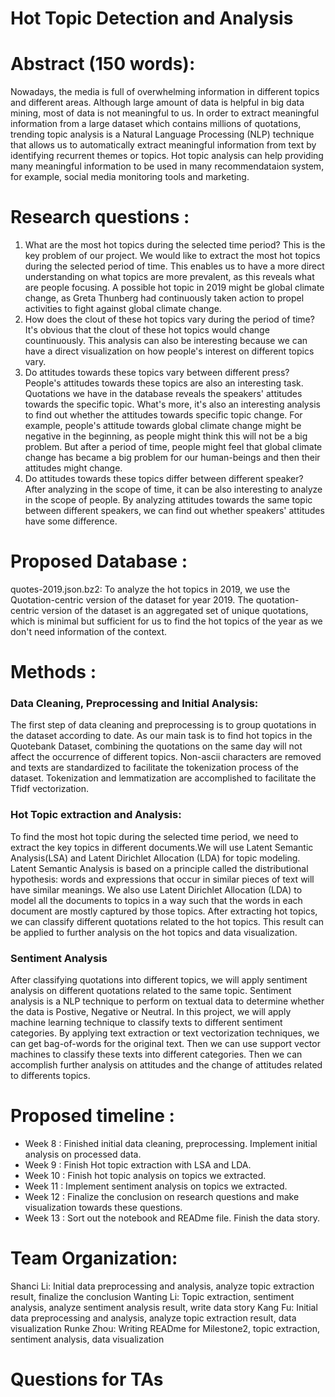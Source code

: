 # Hot Topic Detection and Analysis

# Abstract  (150 words):

Nowadays, the media is full of overwhelming information in different topics and different areas. Although large amount of data is helpful in big data mining, most of data is not meaningful to us. In order to extract meaningful information from a large dataset which contains millions of quotations, trending topic analysis is a Natural Language Processing (NLP) technique that allows us to automatically extract meaningful information from text by identifying recurrent themes or topics. Hot topic analysis can help providing many meaningful information to be used in many recommendataion system, for example, social media monitoring tools and marketing.

# Research questions : 

1. What are the most hot topics during the selected time period?
This is the key problem of our project. We would like to extract the most hot topics during the selected period of time. This enables us to have a more direct understanding on what topics are more prevalent, as this reveals what are people focusing. A possible hot topic in 2019 might be global climate change, as Greta Thunberg had continuously taken action to propel activities to fight against global climate change. 
2. How does the clout of these hot topics vary during the period of time?
It's obvious that the clout of these hot topics would change countinuously. This analysis can also be interesting because we can have a direct visualization on how people's interest on different topics vary.
3. Do attitudes towards these topics vary between different press?
People's attitudes towards these topics are also an interesting task. Quotations we have in the database reveals the speakers' attitudes towards the specific topic. What's more, it's also an interesting analysis to find out whether the attitudes towards specific topic change. For example, people's attitude towards global climate change might be negative in the beginning, as people might think this will not be a big problem. But after a period of time, people might feel that global climate change has became a big problem for our human-beings and then their attitudes might change.
4. Do attitudes towards these topics differ between different speaker? 
After analyzing in the scope of time, it can be also interesting to analyze in the scope of people. By analyzing attitudes towards the same topic between different speakers, we can find out whether speakers' attitudes have some difference.


# Proposed Database : 
quotes-2019.json.bz2: To analyze the hot topics in 2019, we use the Quotation-centric version of the dataset for year 2019. The quotation-centric version of the dataset is an aggregated set of unique quotations, which is minimal but sufficient for us to find the hot topics of the year as we don't need information of the context. 

 
# Methods : 
### Data Cleaning, Preprocessing and Initial Analysis:
The first step of data cleaning and preprocessing is to group quotations in the dataset according to date. As our main task is to find hot topics in the Quotebank Dataset, combining the quotations on the same day will not affect the occurrence of different topics. Non-ascii characters are removed and texts are standardized to facilitate the tokenization process of the dataset. Tokenization and lemmatization are accomplished to facilitate the Tfidf vectorization.

### Hot Topic extraction and Analysis:
To find the most hot topic during the selected time period, we need to extract the key topics in different documents.We will use Latent Semantic Analysis(LSA) and Latent Dirichlet Allocation (LDA) for topic modeling. Latent Semantic Analysis is based on a principle called the distributional hypothesis: words and expressions that occur in similar pieces of text will have similar meanings. We also use Latent Dirichlet Allocation (LDA) to model all the documents to topics in a way such that the words in each document are mostly captured by those topics. After extracting hot topics, we can classify different quotations related to the hot topics. This result can be applied to further analysis on the hot topics and data visualization.  

### Sentiment Analysis
After classifying quotations into different topics, we will apply sentiment analysis on different quotations related to the same topic. Sentiment analysis is a NLP technique to perform on textual data to determine whether the data is Postive, Negative or Neutral. In this project, we will apply machine learning technique to classify texts to different sentiment categories. By applying text extraction or text vectorization techniques, we can get bag-of-words for the original text. Then we can use support vector machines to classify these texts into different categories. Then we can accomplish further analysis on attitudes and the change of attitudes related to differents topics.
# Proposed timeline :
- Week 8 : Finished initial data cleaning, preprocessing. Implement initial analysis on processed data.
- Week 9 : Finish Hot topic extraction with LSA and LDA.
- Week 10 : Finish hot topic analysis on topics we extracted.
- Week 11 : Implement sentiment analysis on topics we extracted.
- Week 12 : Finalize the conclusion on research questions and make visualization towards these questions.
- Week 13 : Sort out the notebook and READme file. Finish the data story.

# Team Organization:
Shanci Li: Initial data preprocessing and analysis, analyze topic extraction result, finalize the conclusion
Wanting Li: Topic extraction, sentiment analysis, analyze sentiment analysis result, write data story
Kang Fu: Initial data preprocessing and analysis, analyze topic extraction result, data visualization
Runke Zhou: Writing READme for Milestone2, topic extraction, sentiment analysis, data visualization
# Questions for TAs


